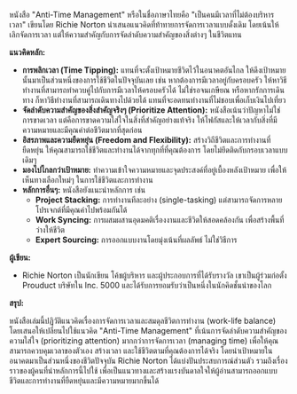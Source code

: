 หนังสือ "Anti-Time Management" หรือในชื่อภาษาไทยคือ "เป็นคนมีเวลาที่ไม่ต้องบริหารเวลา" เขียนโดย Richie Norton นำเสนอแนวคิดที่ท้าทายการจัดการเวลาแบบดั้งเดิม โดยเน้นให้เลิกจัดการเวลา แต่ให้ความสำคัญกับการจัดลำดับความสำคัญของสิ่งต่างๆ ในชีวิตแทน

**แนวคิดหลัก:**

*   **การพลิกเวลา (Time Tipping):** แทนที่จะตั้งเป้าหมายชีวิตไว้ในอนาคตอันไกล ให้ดึงเป้าหมายนั้นมาเป็นส่วนหนึ่งของการใช้ชีวิตในปัจจุบันเลย เช่น หากต้องการมีเวลาอยู่กับครอบครัว ให้หาวิธีทำงานที่สามารถทำควบคู่ไปกับการมีเวลาให้ครอบครัวได้ ไม่ใช่รอจนเกษียณ หรือหากรักการเดินทาง ก็หาวิธีทำงานที่สามารถเดินทางไปด้วยได้ แทนที่จะอดทนทำงานที่ไม่ชอบเพื่อเก็บเงินไปเที่ยว
*   **จัดลำดับความสำคัญของสิ่งสำคัญจริงๆ (Prioritize Attention):** หนังสือเน้นว่าปัญหาไม่ใช่การขาดเวลา แต่คือการขาดความใส่ใจในสิ่งที่สำคัญอย่างแท้จริง ให้โฟกัสและให้เวลากับสิ่งที่มีความหมายและมีคุณค่าต่อชีวิตมากที่สุดก่อน
*   **อิสรภาพและความยืดหยุ่น (Freedom and Flexibility):** สร้างวิถีชีวิตและการทำงานที่ยืดหยุ่น ให้คุณสามารถใช้ชีวิตและทำงานได้จากทุกที่ที่คุณต้องการ โดยไม่ยึดติดกับกรอบเวลาแบบเดิมๆ
*   **มองไปไกลกว่าเป้าหมาย:** ทำความเข้าใจความหมายและจุดประสงค์ที่อยู่เบื้องหลังเป้าหมาย เพื่อให้เห็นทางเลือกใหม่ๆ ในการใช้ชีวิตและการทำงาน
*   **หลักการอื่นๆ:** หนังสือยังแนะนำหลักการ เช่น
    *   **Project Stacking:** การทำงานทีละอย่าง (single-tasking) แต่สามารถจัดการหลายโปรเจกต์ที่มีคุณค่าไปพร้อมกันได้
    *   **Work Syncing:** การผสมผสานอุดมคติเรื่องงานและชีวิตให้สอดคล้องกัน เพื่อสร้างพื้นที่ว่างให้ชีวิต
    *   **Expert Sourcing:** การออกแบบงานโดยมุ่งเน้นที่ผลลัพธ์ ไม่ใช่วิธีการ

**ผู้เขียน:**

*   Richie Norton เป็นนักเขียน โค้ชผู้บริหาร และผู้ประกอบการที่ได้รับรางวัล เขาเป็นผู้ร่วมก่อตั้ง Prouduct บริษัทใน Inc. 5000 และได้รับการยอมรับว่าเป็นหนึ่งในนักคิดชั้นนำของโลก

**สรุป:**

หนังสือเล่มนี้ปฏิวัติแนวคิดเรื่องการจัดการเวลาและสมดุลชีวิตการทำงาน (work-life balance) โดยเสนอให้เปลี่ยนไปใช้แนวคิด "Anti-Time Management" ที่เน้นการจัดลำดับความสำคัญของความใส่ใจ (prioritizing attention) มากกว่าการจัดการเวลา (managing time) เพื่อให้คุณสามารถควบคุมเวลาของตัวเอง สร้างเวลา และใช้ชีวิตตามที่คุณต้องการได้จริง โดยนำเป้าหมายในอนาคตมาเป็นส่วนหนึ่งของชีวิตปัจจุบัน Richie Norton ได้แบ่งปันประสบการณ์ส่วนตัว รวมถึงเรื่องราวของผู้คนที่นำหลักการนี้ไปใช้ เพื่อเป็นแนวทางและสร้างแรงบันดาลใจให้ผู้อ่านสามารถออกแบบชีวิตและการทำงานที่ยืดหยุ่นและมีความหมายมากขึ้นได้
